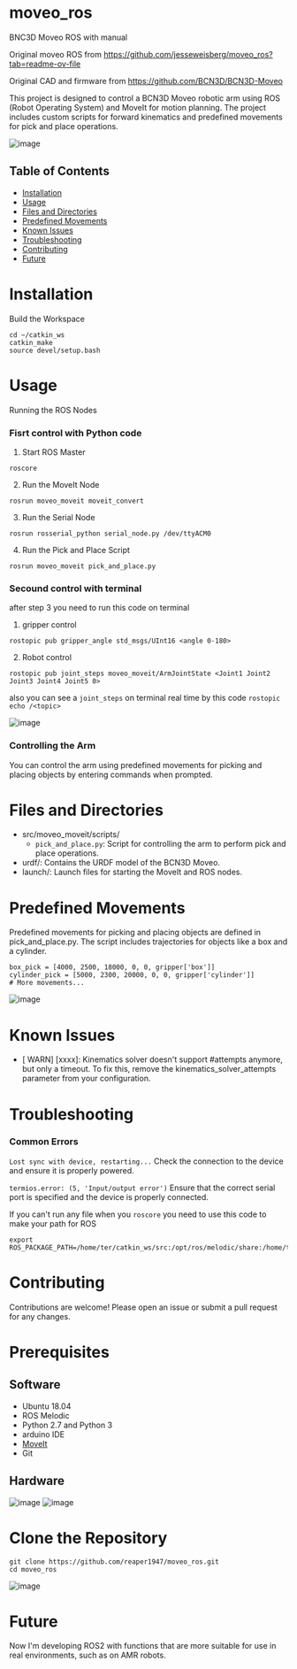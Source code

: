 # moveo_ros
BNC3D Moveo ROS with manual

Original moveo ROS from https://github.com/jesseweisberg/moveo_ros?tab=readme-ov-file

Original CAD and firmware from https://github.com/BCN3D/BCN3D-Moveo

This project is designed to control a BCN3D Moveo robotic arm using ROS (Robot Operating System) and MoveIt for motion planning. The project includes custom scripts for forward kinematics and predefined movements for pick and place operations.

![image](https://github.com/reaper1947/moveo_ros/assets/153167916/80f1afe9-227f-4ee9-bfcb-4040c29500b9)

## Table of Contents
- [Installation](#installation)
- [Usage](#usage)
- [Files and Directories](#files-and-directories)
- [Predefined Movements](#predefined-movements)
- [Known Issues](#known-issues)
- [Troubleshooting](#troubleshooting)
- [Contributing](#contributing)
- [Future](#future)

# Installation
Build the Workspace
```
cd ~/catkin_ws
catkin_make
source devel/setup.bash
```
# Usage

Running the ROS Nodes

### Fisrt control with Python code
1. Start ROS Master
```
roscore
```
2. Run the MoveIt Node
```
rosrun moveo_moveit moveit_convert
```
3. Run the Serial Node
```
rosrun rosserial_python serial_node.py /dev/ttyACM0
```
4. Run the Pick and Place Script
```
rosrun moveo_moveit pick_and_place.py
```

### Secound control with terminal
after step 3 you need to run this code on terminal

1. gripper control
```
rostopic pub gripper_angle std_msgs/UInt16 <angle 0-180>
```
2. Robot control
```
rostopic pub joint_steps moveo_moveit/ArmJointState <Joint1 Joint2 Joint3 Joint4 Joint5 0>
```
also you can see a ```joint_steps``` on terminal real time by this code
```rostopic echo /<topic> ```

![image](https://github.com/reaper1947/moveo_ros/assets/153167916/e7f0aeef-cd5d-40c6-84af-5ec9fcfba654)

### Controlling the Arm
You can control the arm using predefined movements for picking and placing objects by entering commands when prompted.

# Files and Directories
- src/moveo_moveit/scripts/
   - ```pick_and_place.py```: Script for controlling the arm to perform pick and place operations.
- urdf/: Contains the URDF model of the BCN3D Moveo.
- launch/: Launch files for starting the MoveIt and ROS nodes.

# Predefined Movements
Predefined movements for picking and placing objects are defined in pick_and_place.py. The script includes trajectories for objects like a box and a cylinder.
```
box_pick = [4000, 2500, 18000, 0, 0, gripper['box']]
cylinder_pick = [5000, 2300, 20000, 0, 0, gripper['cylinder']]
# More movements...
```

![image](https://github.com/reaper1947/moveo_ros/assets/153167916/5d423347-b76c-4833-88ae-934b7c0e3c92)


# Known Issues
- [ WARN] [xxxx]: Kinematics solver doesn't support #attempts anymore, but only a timeout.
   To fix this, remove the kinematics_solver_attempts parameter from your configuration.

# Troubleshooting
### Common Errors
```Lost sync with device, restarting...```
Check the connection to the device and ensure it is properly powered.

```termios.error: (5, 'Input/output error')```
Ensure that the correct serial port is specified and the device is properly connected.

If you can't run any file when you ```roscore```  you need to use this code to make your path for ROS 

```
export ROS_PACKAGE_PATH=/home/ter/catkin_ws/src:/opt/ros/melodic/share:/home/ter/catkin_ws/src_
```
# Contributing
Contributions are welcome! Please open an issue or submit a pull request for any changes.

# Prerequisites
## Software
- Ubuntu 18.04
- ROS Melodic
- Python 2.7 and Python 3
- arduino IDE
- [MoveIt](https://moveit.ros.org/install/)
- Git
## Hardware
![image](https://github.com/reaper1947/moveo_ros/assets/153167916/8f491073-500d-4af6-8019-c860c7393b15)
![image](https://github.com/reaper1947/moveo_ros/assets/153167916/0737fff3-5d8c-4ab7-93af-9878418b8ea1)


# Clone the Repository
```
git clone https://github.com/reaper1947/moveo_ros.git
cd moveo_ros
```

![image](https://github.com/reaper1947/moveo_ros/assets/153167916/d577cbeb-763a-4ba6-a9c9-0c0fbd9e5291)


# Future
Now I'm developing ROS2 with functions that are more suitable for use in real environments, such as on AMR robots.
